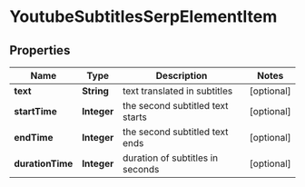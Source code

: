 

# YoutubeSubtitlesSerpElementItem


## Properties

| Name | Type | Description | Notes |
|------------ | ------------- | ------------- | -------------|
|**text** | **String** | text translated in subtitles |  [optional] |
|**startTime** | **Integer** | the second subtitled text starts |  [optional] |
|**endTime** | **Integer** | the second subtitled text ends |  [optional] |
|**durationTime** | **Integer** | duration of subtitles in seconds |  [optional] |



